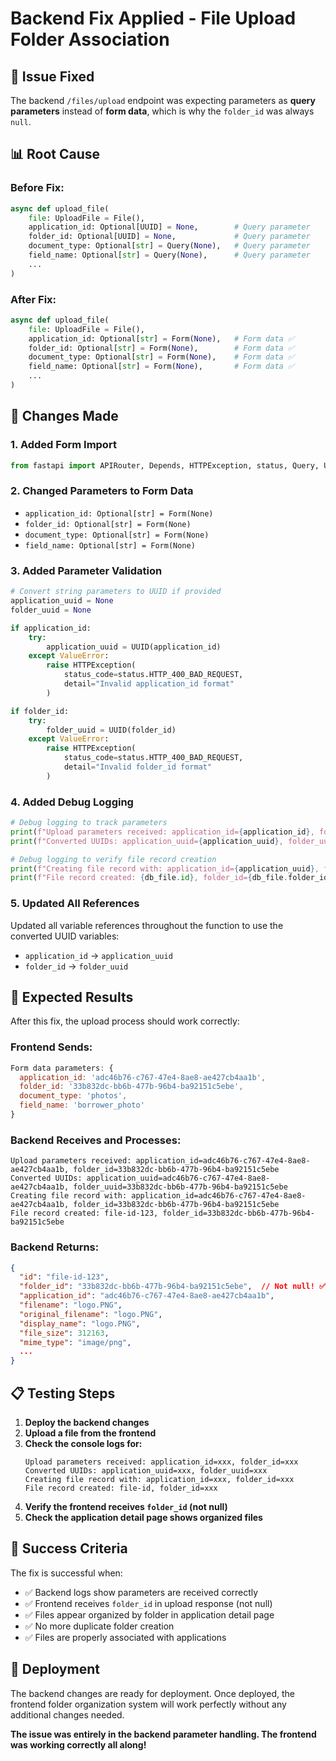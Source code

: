 # Backend Fix Applied - File Upload Folder Association

## 🔧 **Issue Fixed**

The backend `/files/upload` endpoint was expecting parameters as **query parameters** instead of **form data**, which is why the `folder_id` was always `null`.

## 📊 **Root Cause**

### **Before Fix:**
```python
async def upload_file(
    file: UploadFile = File(),
    application_id: Optional[UUID] = None,        # Query parameter
    folder_id: Optional[UUID] = None,             # Query parameter
    document_type: Optional[str] = Query(None),   # Query parameter
    field_name: Optional[str] = Query(None),      # Query parameter
    ...
)
```

### **After Fix:**
```python
async def upload_file(
    file: UploadFile = File(),
    application_id: Optional[str] = Form(None),   # Form data ✅
    folder_id: Optional[str] = Form(None),        # Form data ✅
    document_type: Optional[str] = Form(None),    # Form data ✅
    field_name: Optional[str] = Form(None),       # Form data ✅
    ...
)
```

## 🔧 **Changes Made**

### 1. **Added Form Import**
```python
from fastapi import APIRouter, Depends, HTTPException, status, Query, UploadFile, File, Form
```

### 2. **Changed Parameters to Form Data**
- `application_id: Optional[str] = Form(None)`
- `folder_id: Optional[str] = Form(None)`
- `document_type: Optional[str] = Form(None)`
- `field_name: Optional[str] = Form(None)`

### 3. **Added Parameter Validation**
```python
# Convert string parameters to UUID if provided
application_uuid = None
folder_uuid = None

if application_id:
    try:
        application_uuid = UUID(application_id)
    except ValueError:
        raise HTTPException(
            status_code=status.HTTP_400_BAD_REQUEST,
            detail="Invalid application_id format"
        )

if folder_id:
    try:
        folder_uuid = UUID(folder_id)
    except ValueError:
        raise HTTPException(
            status_code=status.HTTP_400_BAD_REQUEST,
            detail="Invalid folder_id format"
        )
```

### 4. **Added Debug Logging**
```python
# Debug logging to track parameters
print(f"Upload parameters received: application_id={application_id}, folder_id={folder_id}")
print(f"Converted UUIDs: application_uuid={application_uuid}, folder_uuid={folder_uuid}")

# Debug logging to verify file record creation
print(f"Creating file record with: application_id={application_uuid}, folder_id={folder_uuid}")
print(f"File record created: {db_file.id}, folder_id={db_file.folder_id}")
```

### 5. **Updated All References**
Updated all variable references throughout the function to use the converted UUID variables:
- `application_id` → `application_uuid`
- `folder_id` → `folder_uuid`

## 🧪 **Expected Results**

After this fix, the upload process should work correctly:

### **Frontend Sends:**
```javascript
Form data parameters: {
  application_id: 'adc46b76-c767-47e4-8ae8-ae427cb4aa1b',
  folder_id: '33b832dc-bb6b-477b-96b4-ba92151c5ebe',
  document_type: 'photos',
  field_name: 'borrower_photo'
}
```

### **Backend Receives and Processes:**
```
Upload parameters received: application_id=adc46b76-c767-47e4-8ae8-ae427cb4aa1b, folder_id=33b832dc-bb6b-477b-96b4-ba92151c5ebe
Converted UUIDs: application_uuid=adc46b76-c767-47e4-8ae8-ae427cb4aa1b, folder_uuid=33b832dc-bb6b-477b-96b4-ba92151c5ebe
Creating file record with: application_id=adc46b76-c767-47e4-8ae8-ae427cb4aa1b, folder_id=33b832dc-bb6b-477b-96b4-ba92151c5ebe
File record created: file-id-123, folder_id=33b832dc-bb6b-477b-96b4-ba92151c5ebe
```

### **Backend Returns:**
```json
{
  "id": "file-id-123",
  "folder_id": "33b832dc-bb6b-477b-96b4-ba92151c5ebe",  // Not null! ✅
  "application_id": "adc46b76-c767-47e4-8ae8-ae427cb4aa1b",
  "filename": "logo.PNG",
  "original_filename": "logo.PNG",
  "display_name": "logo.PNG",
  "file_size": 312163,
  "mime_type": "image/png",
  ...
}
```

## 📋 **Testing Steps**

1. **Deploy the backend changes**
2. **Upload a file from the frontend**
3. **Check the console logs for:**
   ```
   Upload parameters received: application_id=xxx, folder_id=xxx
   Converted UUIDs: application_uuid=xxx, folder_uuid=xxx
   Creating file record with: application_id=xxx, folder_id=xxx
   File record created: file-id, folder_id=xxx
   ```
4. **Verify the frontend receives `folder_id` (not null)**
5. **Check the application detail page shows organized files**

## 🎯 **Success Criteria**

The fix is successful when:
- ✅ Backend logs show parameters are received correctly
- ✅ Frontend receives `folder_id` in upload response (not null)
- ✅ Files appear organized by folder in application detail page
- ✅ No more duplicate folder creation
- ✅ Files are properly associated with applications

## 🚀 **Deployment**

The backend changes are ready for deployment. Once deployed, the frontend folder organization system will work perfectly without any additional changes needed.

**The issue was entirely in the backend parameter handling. The frontend was working correctly all along!**